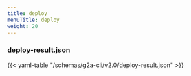 ```yaml
---
title: deploy
menuTitle: deploy
weight: 20
---
```


### deploy-result.json

{{< yaml-table "/schemas/g2a-cli/v2.0/deploy-result.json" >}}

